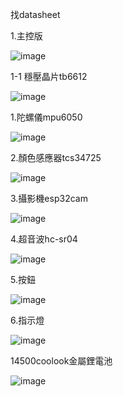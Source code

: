 找datasheet

1.主控版

![image](Krduino.jpg)

   1-1 穩壓晶片tb6612

   ![image](tb6612.jpg)

1.陀螺儀mpu6050

![image](mpu6050.jpg)

2.顏色感應器tcs34725

![image](TCS34725.jpg)

3.攝影機esp32cam

![image](esp32cam.jpg)

4.超音波hc-sr04

![image](hc-sr04.jpg)

5.按鈕

![image](按鈕.jpg)

6.指示燈

![image](燈.jpg)

14500coolook金屬鋰電池

![image](coolook電池.jpg)
